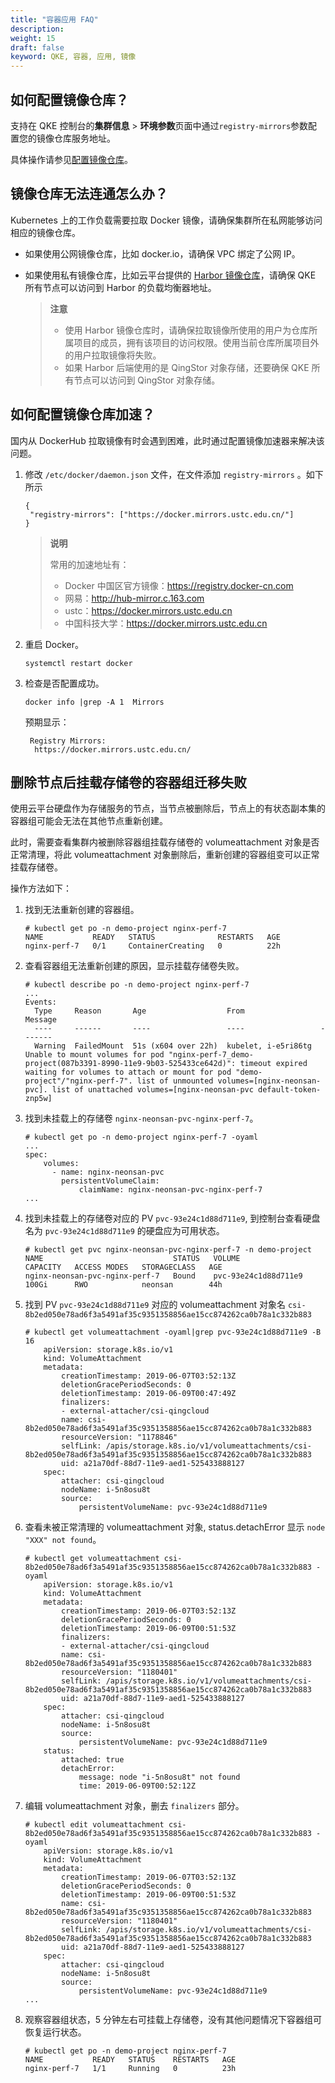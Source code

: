 ```yaml
---
title: "容器应用 FAQ"
description: 
weight: 15
draft: false
keyword: QKE, 容器, 应用, 镜像
---
```


## 如何配置镜像仓库？

支持在 QKE 控制台的**集群信息** > **环境参数**页面中通过`registry-mirrors`参数配置您的镜像仓库服务地址。

具体操作请参见[配置镜像仓库](/container/qke_plus/quickstart/cfg_mirror_repo/)。

## 镜像仓库无法连通怎么办？

Kubernetes 上的工作负载需要拉取 Docker 镜像，请确保集群所在私网能够访问相应的镜像仓库。


- 如果使用公网镜像仓库，比如 docker.io，请确保 VPC 绑定了公网 IP。  

- 如果使用私有镜像仓库，比如云平台提供的 [Harbor 镜像仓库](/container/harbor/intro/introduction/)，请确保 QKE 所有节点可以访问到 Harbor 的负载均衡器地址。

  > **注意**
  >
  > - 使用 Harbor 镜像仓库时，请确保拉取镜像所使用的用户为仓库所属项目的成员，拥有该项目的访问权限。使用当前仓库所属项目外的用户拉取镜像将失败。
  > - 如果 Harbor 后端使用的是 QingStor 对象存储，还要确保 QKE 所有节点可以访问到 QingStor 对象存储。

## 如何配置镜像仓库加速？

国内从 DockerHub 拉取镜像有时会遇到困难，此时通过配置镜像加速器来解决该问题。

1. 修改 `/etc/docker/daemon.json` 文件，在文件添加 `registry-mirrors` 。如下所示

   ```
   {
   	"registry-mirrors": ["https://docker.mirrors.ustc.edu.cn/"] 
   }
   ```

   > **说明**
   >
   > 常用的加速地址有：
   >
   > - Docker 中国区官方镜像：https://registry.docker-cn.com
   > - 网易：http://hub-mirror.c.163.com
   > - ustc：https://docker.mirrors.ustc.edu.cn
   > - 中国科技大学：https://docker.mirrors.ustc.edu.cn

 2. 重启 Docker。 

    ```
    systemctl restart docker
    ```

3. 检查是否配置成功。

   ```
   docker info |grep -A 1  Mirrors 
   ```

   预期显示：

   ```
    Registry Mirrors:
     https://docker.mirrors.ustc.edu.cn/
   ```



## 删除节点后挂载存储卷的容器组迁移失败

使用云平台硬盘作为存储服务的节点，当节点被删除后，节点上的有状态副本集的容器组可能会无法在其他节点重新创建。

此时，需要查看集群内被删除容器组挂载存储卷的 volumeattachment 对象是否正常清理，将此 volumeattachment 对象删除后，重新创建的容器组变可以正常挂载存储卷。

操作方法如下：

1. 找到无法重新创建的容器组。

   ```
   # kubectl get po -n demo-project nginx-perf-7
   NAME           READY   STATUS              RESTARTS   AGE
   nginx-perf-7   0/1     ContainerCreating   0          22h
   ```

2. 查看容器组无法重新创建的原因，显示挂载存储卷失败。

   ```
   # kubectl describe po -n demo-project nginx-perf-7
   ...
   Events:
     Type     Reason       Age                  From                 Message
     ----     ------       ----                 ----                 -------
     Warning  FailedMount  51s (x604 over 22h)  kubelet, i-e5ri86tg  Unable to mount volumes for pod "nginx-perf-7_demo-project(087b3391-8990-11e9-9b03-525433ce642d)": timeout expired waiting for volumes to attach or mount for pod "demo-project"/"nginx-perf-7". list of unmounted volumes=[nginx-neonsan-pvc]. list of unattached volumes=[nginx-neonsan-pvc default-token-znp5w]
   ```

3. 找到未挂载上的存储卷 `nginx-neonsan-pvc-nginx-perf-7`。

   ```
   # kubectl get po -n demo-project nginx-perf-7 -oyaml
   ...
   spec:
       volumes:
         - name: nginx-neonsan-pvc
           persistentVolumeClaim:
               claimName: nginx-neonsan-pvc-nginx-perf-7
   ...
   ```

4. 找到未挂载上的存储卷对应的 PV `pvc-93e24c1d88d711e9`, 到控制台查看硬盘名为 `pvc-93e24c1d88d711e9` 的硬盘应为可用状态。

   ```
   # kubectl get pvc nginx-neonsan-pvc-nginx-perf-7 -n demo-project
   NAME                             STATUS   VOLUME                 CAPACITY   ACCESS MODES   STORAGECLASS   AGE
   nginx-neonsan-pvc-nginx-perf-7   Bound    pvc-93e24c1d88d711e9   100Gi      RWO            neonsan        44h
   ```



5. 找到 PV `pvc-93e24c1d88d711e9` 对应的 volumeattachment 对象名 `csi-8b2ed050e78ad6f3a5491af35c9351358856ae15cc874262ca0b78a1c332b883`

   ```
   # kubectl get volumeattachment -oyaml|grep pvc-93e24c1d88d711e9 -B 16
       apiVersion: storage.k8s.io/v1
       kind: VolumeAttachment
       metadata:
           creationTimestamp: 2019-06-07T03:52:13Z
           deletionGracePeriodSeconds: 0
           deletionTimestamp: 2019-06-09T00:47:49Z
           finalizers:
           - external-attacher/csi-qingcloud
           name: csi-8b2ed050e78ad6f3a5491af35c9351358856ae15cc874262ca0b78a1c332b883
           resourceVersion: "1178846"
           selfLink: /apis/storage.k8s.io/v1/volumeattachments/csi-8b2ed050e78ad6f3a5491af35c9351358856ae15cc874262ca0b78a1c332b883
           uid: a21a70df-88d7-11e9-aed1-525433888127
       spec:
           attacher: csi-qingcloud
           nodeName: i-5n8osu8t
           source:
               persistentVolumeName: pvc-93e24c1d88d711e9
   ```

6. 查看未被正常清理的 volumeattachment 对象, status.detachError 显示 `node "XXX" not found`。

   ```
   # kubectl get volumeattachment csi-8b2ed050e78ad6f3a5491af35c9351358856ae15cc874262ca0b78a1c332b883 -oyaml
       apiVersion: storage.k8s.io/v1
       kind: VolumeAttachment
       metadata:
           creationTimestamp: 2019-06-07T03:52:13Z
           deletionGracePeriodSeconds: 0
           deletionTimestamp: 2019-06-09T00:51:53Z
           finalizers:
           - external-attacher/csi-qingcloud
           name: csi-8b2ed050e78ad6f3a5491af35c9351358856ae15cc874262ca0b78a1c332b883
           resourceVersion: "1180401"
           selfLink: /apis/storage.k8s.io/v1/volumeattachments/csi-8b2ed050e78ad6f3a5491af35c9351358856ae15cc874262ca0b78a1c332b883
           uid: a21a70df-88d7-11e9-aed1-525433888127
       spec:
           attacher: csi-qingcloud
           nodeName: i-5n8osu8t
           source:
               persistentVolumeName: pvc-93e24c1d88d711e9
       status:
           attached: true
           detachError:
               message: node "i-5n8osu8t" not found
               time: 2019-06-09T00:52:12Z
   ```

7. 编辑 volumeattachment 对象，删去 `finalizers` 部分。

   ```
   # kubectl edit volumeattachment csi-8b2ed050e78ad6f3a5491af35c9351358856ae15cc874262ca0b78a1c332b883 -oyaml
       apiVersion: storage.k8s.io/v1
       kind: VolumeAttachment
       metadata:
           creationTimestamp: 2019-06-07T03:52:13Z
           deletionGracePeriodSeconds: 0
           deletionTimestamp: 2019-06-09T00:51:53Z
           name: csi-8b2ed050e78ad6f3a5491af35c9351358856ae15cc874262ca0b78a1c332b883
           resourceVersion: "1180401"
           selfLink: /apis/storage.k8s.io/v1/volumeattachments/csi-8b2ed050e78ad6f3a5491af35c9351358856ae15cc874262ca0b78a1c332b883
           uid: a21a70df-88d7-11e9-aed1-525433888127
       spec:
           attacher: csi-qingcloud
           nodeName: i-5n8osu8t
           source:
               persistentVolumeName: pvc-93e24c1d88d711e9
   ...
   ```

8. 观察容器组状态，5 分钟左右可挂载上存储卷，没有其他问题情况下容器组可恢复运行状态。

   ```
   # kubectl get po -n demo-project nginx-perf-7
   NAME           READY   STATUS    RESTARTS   AGE
   nginx-perf-7   1/1     Running   0          23h
   ```

   

